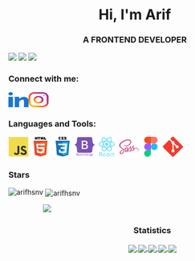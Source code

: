<h1 align="center">Hi, I'm Arif</h1>
<h3 align="center">A FRONTEND DEVELOPER</h3>
<!-- <p align="left"> <img src="https://komarev.com/ghpvc/?username=arifhsnv&label=Profile%20views&color=0e75b6&style=flat" alt="arifhsnv" /> </p> -->

<div> <a href="https://www.linkedin.com/in/arif-hasanov-938031290" target="_blank"><img src="https://img.shields.io/badge/LinkedIn-0077B5?style=for-the-badge&logo=linkedin&logoColor=white" target="_blank"></a>
<a href="https://github.com/arifhsnv" target="_blank"><img src="https://img.shields.io/badge/GitHub-100000?style=for-the-badge&logo=github&logoColor=white" target="_blank"></a>
<a href="https://instagram.com/gasanovv.arif" target="_blank"><img src="https://img.shields.io/badge/Instagram-E4405F?style=for-the-badge&logo=instagram&logoColor=white" target="_blank"></a>
</div><h3 align="left">Connect with me:</h3>
<p align="left">
<a href="https://linkedin.com/in/arif-hasanov-938031290" target="blank"><img align="center" src="https://raw.githubusercontent.com/teamedwardforever/Readme-Generator/71f25dd8b98329b168142a6b782a107b75eab178/svg/Social/linked-in-alt.svg" alt="arif-hasanov-938031290" height="30" width="40" /></a><a href="https://instagram.com/gasanovv.arif" target="blank"><img align="center" src="https://raw.githubusercontent.com/teamedwardforever/Readme-Generator/71f25dd8b98329b168142a6b782a107b75eab178/svg/Social/instagram.svg" alt="gasanovv.arif" height="30" width="40" /></a></p>

<h3 align="left">Languages and Tools:</h3>
<p align="left">
<img src="https://raw.githubusercontent.com/teamedwardforever/Readme-Generator/71f25dd8b98329b168142a6b782a107b75eab178/svg/Skills/Languages/javascript-original.svg" alt="Javascript" width="40" height="40"/>
<img src="https://raw.githubusercontent.com/teamedwardforever/Readme-Generator/71f25dd8b98329b168142a6b782a107b75eab178/svg/Skills/Frontend/html5-original-wordmark.svg" alt="HTML" width="40" height="40"/>
<img src="https://raw.githubusercontent.com/teamedwardforever/Readme-Generator/71f25dd8b98329b168142a6b782a107b75eab178/svg/Skills/Frontend/css3-original-wordmark.svg" alt="Css" width="40" height="40"/>
<img src="https://raw.githubusercontent.com/teamedwardforever/Readme-Generator/71f25dd8b98329b168142a6b782a107b75eab178/svg/Skills/Frontend/bootstrap-plain-wordmark.svg" alt="Bootstrap" width="40" height="40"/>
<img src="https://raw.githubusercontent.com/teamedwardforever/Readme-Generator/71f25dd8b98329b168142a6b782a107b75eab178/svg/Skills/Frontend/react-original-wordmark.svg" alt="React" width="40" height="40"/>
<img src="https://raw.githubusercontent.com/teamedwardforever/Readme-Generator/71f25dd8b98329b168142a6b782a107b75eab178/svg/Skills/Frontend/sass-original.svg" alt="Sass" width="40" height="40"/>
<img src="https://raw.githubusercontent.com/teamedwardforever/Readme-Generator/71f25dd8b98329b168142a6b782a107b75eab178/svg/Skills/Software/figma-icon.svg" alt="Figma" width="40" height="40"/>
<img src="https://raw.githubusercontent.com/teamedwardforever/Readme-Generator/71f25dd8b98329b168142a6b782a107b75eab178/svg/Skills/Other/git-scm-icon.svg" alt="Git" width="40" height="40"/>
</p>

<h3 align="left">Stars</h3>
<img align="left" height="180em" src="https://github-readme-stats.vercel.app/api/top-langs/?username=arifhsnv&layout=compact&theme=" alt=arifhsnv />

<p>&nbsp;<img align="center" height="180em" src="https://github-readme-stats.vercel.app/api?username=arifhsnv&show_icons=true&locale=en&theme=default" alt="arifhsnv" /></p>

<img src="https://user-images.githubusercontent.com/73097560/115834477-dbab4500-a447-11eb-908a-139a6edaec5c.gif"><h3 align="center">Statistics</h3>
<div align="center">
<a href="https://github.com/arifhsnv">
<img align="center" src="http://github-profile-summary-cards.vercel.app/api/cards/stats?username=arifhsnv&theme=2077" height="180em" />
<img align="center" src="http://github-profile-summary-cards.vercel.app/api/cards/most-commit-language?username=arifhsnv&theme=2077" height="180em" />
<img align="center" src="http://github-profile-summary-cards.vercel.app/api/cards/repos-per-language?username=arifhsnv&theme=2077" height="180em" />
<img align="center" src="http://github-profile-summary-cards.vercel.app/api/cards/productive-time?username=arifhsnv&theme=2077" height="180em" />
<img align="center" src="http://github-profile-summary-cards.vercel.app/api/cards/profile-details?username=arifhsnv&theme=2077" height="180em" />
</div>
